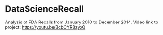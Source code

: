 # DataScienceRecall
Analysis of FDA Recalls from January 2010 to December 2014.
Video link to project: https://youtu.be/BcbCYR8zyxQ
